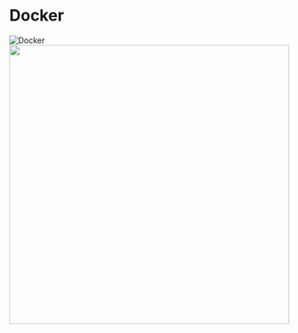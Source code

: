 # Docker
![Docker](https://user-images.githubusercontent.com/62991586/119464616-dfe7bc80-bd7d-11eb-9b94-0e139f96bae4.png)
<img src="https://user-images.githubusercontent.com/62991586/119464616-dfe7bc80-bd7d-11eb-9b94-0e139f96bae4.png" width=500 height=500>

